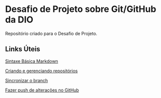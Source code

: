 #  Desafio de  Projeto sobre Git/GitHub da DIO
Repositório criado para o Desafio de Projeto.

## Links Úteis
[Sintaxe Básica Markdown](https://www.markdownguide.org/basic-syntax/)

[Criando e gerenciando repositórios](https://docs.github.com/pt/repositories/creating-and-managing-repositories)

[Sincronizar o branch](https://docs.github.com/pt/desktop/contributing-and-collaborating-using-github-desktop/keeping-your-local-repository-in-sync-with-github/syncing-your-branch#pulling-to-your-local-branch-from-the-remote)

[Fazer push de alterações no GitHub](https://docs.github.com/pt/desktop/contributing-and-collaborating-using-github-desktop/making-changes-in-a-branch/pushing-changes-to-github)
